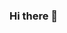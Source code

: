 ### Hi there 👋

<!--
**ykim402/ykim402** is a ✨ _special_ ✨ repository because its `README.md` (this file) appears on your GitHub profile.

Here are some ideas to get you started:

- 🔭 I’m currently working on Website Developement...
- 🌱 I’m currently learning enrolled in Arizona State University...
- 👯 I’m looking to collaborate on Cloud Technology...
- 🤔 I’m looking for help with React App Creation...
- 💬 Ask me about anything...
- 📫 How to reach me: www.asparada.me...
- 😄 Pronouns: She...
- ⚡ Fun fact: I love Coding...
-->
